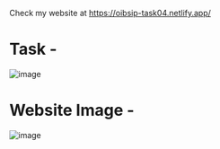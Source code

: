 Check my website at https://oibsip-task04.netlify.app/

# Task - 
![image](https://user-images.githubusercontent.com/93007427/167268242-fe06ed33-637e-42d9-9e04-67f3627ed258.png)



# Website Image - 
![image](https://user-images.githubusercontent.com/93007427/167265563-43e780bc-0227-4019-9a87-d7ad0ff1485f.png)
